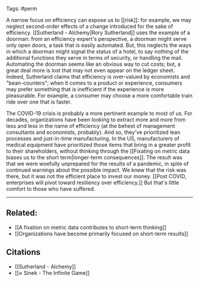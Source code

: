 Tags: #perm 

A narrow focus on efficiency can expose us to [[risk]]: for example, we may neglect second-order effects of a change introduced for the sake of efficiency. [[Sutherland - Alchemy|Rory Sutherland]] uses the example of a doorman: from an efficiency expert's perspective, a doorman might serve only open doors, a task that is easily automated. But, this neglects the ways in which a doorman might signal the status of a hotel, to say nothing of the additional functions they serve in terms of security, or handling the mail. Automating the doorman seems like an obvious way to cut costs; but, a great deal more is lost that may not even appear on the ledger sheet. Indeed, Sutherland claims that efficiency is over-valued by economists and "bean-counters"; when it comes to a product or experience, consumers may prefer something that is inefficient if the experience is more pleasurable. For example, a consumer may choose a more comfortable train ride over one that is faster. 

The COVID-19 crisis is probably a more pertinent example to most of us. For decades, organizations have been looking to extract more and more from less and less in the name of efficiency (at the behest of management consultants and economists, probably). And so, they've prioritized lean processes and just-in-time manufacturing. In the US, manufacturers of medical equipment have prioritized those items that bring in a greater profit to their shareholders, without thinking through the [[Fixating on metric data biases us to the short term|longer-term consequences]]. The result was that we were woefully unprepared for the results of a pandemic, in spite of continued warnings about the possible impact. We knew that the risk was there, but it was not the efficient place to invest our money. [[Post COVID, enterprises will pivot toward resiliency over efficiency.]] But that's little comfort to those who have suffered. 

---
## Related: 
- [[A fixation on metric data contributes to short-term thinking]]
- [[Organizations have become primarily focused on short-term results]]

## Citations
- [[Sutherland - Alchemy]]
- [[≈ Sinek - The Infinite Game]]

